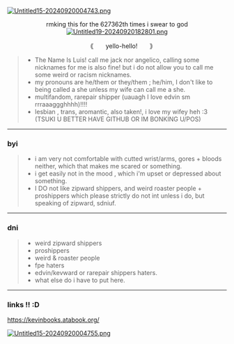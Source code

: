 [![Untitled15-20240920004743.png](https://i.postimg.cc/tJLnGVf0/Untitled15-20240920004743.png)](https://postimg.cc/jn4SzCtv)
<p align="center"

rmking this for the 627362th times i swear to god
[![Untitled19-20240920182801.png](https://i.postimg.cc/mgtnGQ28/Untitled19-20240920182801.png)](https://postimg.cc/ZWzH8vNd)
<p align="center"

### 　　｟　　yello-hello!　　｠
>- The Name Is Luis! call me jack nor angelico, calling some nicknames for me is also fine! but i do not allow you to call me some weird or racism nicknames.
>- my pronouns are he/them or they/them ; he/him, I don't like to being called a she unless my wife can call me a she. 
>- multifandom, rarepair shipper (uauagh I love edvin sm rrraaaggghhhh)!!!!
>- lesbian , trans, aromantic, also taken!, i love my wifey heh :3 (TSUKI U BETTER HAVE GITHUB OR IM BONKING U/POS)
***
### byi
>- i am very not comfortable with cutted wrist/arms, gores + bloods neither, which that makes me scared or something.
>- i get easily not in the mood , which i'm upset or depressed about something.
>- I DO not like zipward shippers, and weird roaster people + proshippers which please strictly do not int unless i do, but speaking of zipward, sdniuf.
***
### dni
>- weird zipward shippers
>- proshippers
>- weird & roaster people
>- fpe haters
>- edvin/kevward or rarepair shippers haters.
>- what else do i have to put here.
***
### links !! :D
https://kevinbooks.atabook.org/

[![Untitled15-20240920004755.png](https://i.postimg.cc/WzGR7B0B/Untitled15-20240920004755.png)](https://postimg.cc/N2jPsPJD)
<p align="center"